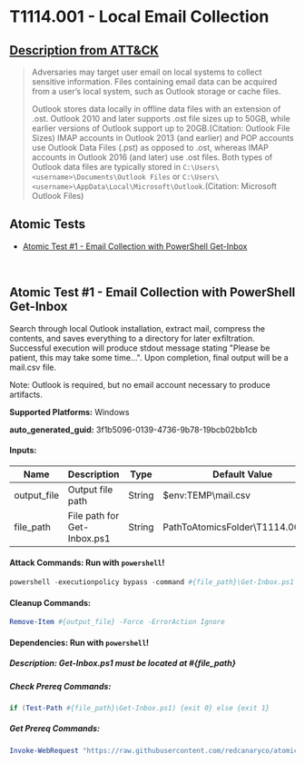 # T1114.001 - Local Email Collection
## [Description from ATT&CK](https://attack.mitre.org/techniques/T1114/001)
<blockquote>Adversaries may target user email on local systems to collect sensitive information. Files containing email data can be acquired from a user’s local system, such as Outlook storage or cache files.

Outlook stores data locally in offline data files with an extension of .ost. Outlook 2010 and later supports .ost file sizes up to 50GB, while earlier versions of Outlook support up to 20GB.(Citation: Outlook File Sizes) IMAP accounts in Outlook 2013 (and earlier) and POP accounts use Outlook Data Files (.pst) as opposed to .ost, whereas IMAP accounts in Outlook 2016 (and later) use .ost files. Both types of Outlook data files are typically stored in `C:\Users\<username>\Documents\Outlook Files` or `C:\Users\<username>\AppData\Local\Microsoft\Outlook`.(Citation: Microsoft Outlook Files)</blockquote>

## Atomic Tests

- [Atomic Test #1 - Email Collection with PowerShell Get-Inbox](#atomic-test-1---email-collection-with-powershell-get-inbox)


<br/>

## Atomic Test #1 - Email Collection with PowerShell Get-Inbox
Search through local Outlook installation, extract mail, compress the contents, and saves everything to a directory for later exfiltration.
Successful execution will produce stdout message stating "Please be patient, this may take some time...". Upon completion, final output will be a mail.csv file.

Note: Outlook is required, but no email account necessary to produce artifacts.

**Supported Platforms:** Windows


**auto_generated_guid:** 3f1b5096-0139-4736-9b78-19bcb02bb1cb





#### Inputs:
| Name | Description | Type | Default Value |
|------|-------------|------|---------------|
| output_file | Output file path | String | $env:TEMP&#92;mail.csv|
| file_path | File path for Get-Inbox.ps1 | String | PathToAtomicsFolder&#92;T1114.001&#92;src|


#### Attack Commands: Run with `powershell`! 


```powershell
powershell -executionpolicy bypass -command #{file_path}\Get-Inbox.ps1 -file #{output_file}
```

#### Cleanup Commands:
```powershell
Remove-Item #{output_file} -Force -ErrorAction Ignore
```



#### Dependencies:  Run with `powershell`!
##### Description: Get-Inbox.ps1 must be located at #{file_path}
##### Check Prereq Commands:
```powershell
if (Test-Path #{file_path}\Get-Inbox.ps1) {exit 0} else {exit 1}
```
##### Get Prereq Commands:
```powershell
Invoke-WebRequest "https://raw.githubusercontent.com/redcanaryco/atomic-red-team/master/atomics/T1114.001/src/Get-Inbox.ps1" -OutFile "#{file_path}\Get-Inbox.ps1"
```




<br/>
